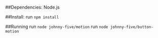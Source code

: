 ##Dependencies: 
Node.js

##Install:
run `npm install`

##Running
run `node johnny-five/motion`
run `node johnny-five/button-motion`
